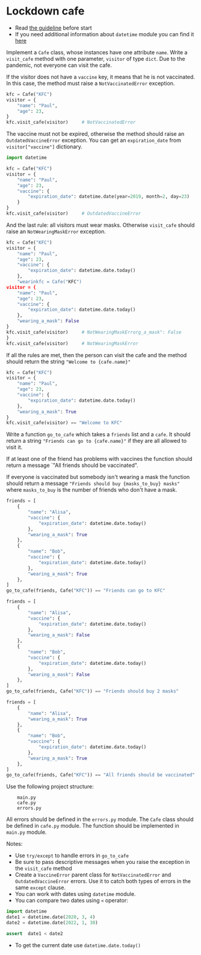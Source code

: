 # Lockdown cafe

- Read [the guideline](https://github.com/mate-academy/py-task-guideline/blob/main/README.md) before start
- If you need additional information about `datetime` module you can find it [here](https://www.geeksforgeeks.org/python-datetime-module/) 

Implement a `Cafe` class, whose instances have one attribute `name`.
Write a `visit_cafe` method with one parameter, `visitor` of type `dict`.
Due to the pandemic, not everyone can visit the cafe.

If the visitor does not have a `vaccine` key, it means that he is not vaccinated. 
In this case, the method must raise a `NotVaccinatedError` exception.
```python
kfc = Cafe("KFC")
visitor = {
    "name": "Paul",
    "age": 23,
}
kfc.visit_cafe(visitor)     # NotVaccinatedError
```


The vaccine must not be expired, otherwise the method should raise an `OutdatedVaccineError` exception.
You can get an `expiration_date` from `visitor["vaccine"]` dictionary.
```python
import datetime

kfc = Cafe("KFC")
visitor = {
    "name": "Paul",
    "age": 23,
    "vaccine": {
        "expiration_date": datetime.date(year=2019, month=2, day=23)
    }
}
kfc.visit_cafe(visitor)     # OutdatedVaccineError
```

And the last rule: all visitors must wear masks. Otherwise `visit_cafe` 
should raise an `NotWearingMaskError` exception.
```python
kfc = Cafe("KFC")
visitor = {
    "name": "Paul",
    "age": 23,
    "vaccine": {
        "expiration_date": datetime.date.today()
    },
    "wearinkfc = Cafe("KFC")
visitor = {
    "name": "Paul",
    "age": 23,
    "vaccine": {
        "expiration_date": datetime.date.today()
    },
    "wearing_a_mask": False
}
kfc.visit_cafe(visitor)     # NotWearingMaskErrorg_a_mask": False
}
kfc.visit_cafe(visitor)     # NotWearingMaskError
```

If all the rules are met, then the person can visit the cafe and 
the method should return the string `"Welcome to {cafe.name}"`

```python
kfc = Cafe("KFC")
visitor = {
    "name": "Paul",
    "age": 23,
    "vaccine": {
        "expiration_date": datetime.date.today()
    },
    "wearing_a_mask": True
}
kfc.visit_cafe(visitor) == "Welcome to KFC"
```

Write a function `go_to_cafe` which takes a `friends` list and a `cafe`.
It should return a string `"Friends can go to {cafe.name}"` if they are all allowed to visit it.

If at least one of the friend has problems with vaccines the function 
should return a message `"All friends should be vaccinated".

If everyone is vaccinated but somebody isn't wearing a mask
the function should return a message `"Friends should buy {masks_to_buy} masks"` where `masks_to_buy` is the number of 
friends who don't have a mask.

```python
friends = [
    {
        "name": "Alisa",
        "vaccine": {
            "expiration_date": datetime.date.today()
        },
        "wearing_a_mask": True
    },
    {
        "name": "Bob",
        "vaccine": {
            "expiration_date": datetime.date.today()
        },
        "wearing_a_mask": True
    },
]
go_to_cafe(friends, Cafe("KFC")) == "Friends can go to KFC"
```

```python
friends = [
    {
        "name": "Alisa",
        "vaccine": {
            "expiration_date": datetime.date.today()
        },
        "wearing_a_mask": False
    },
    {
        "name": "Bob",
        "vaccine": {
            "expiration_date": datetime.date.today()
        },
        "wearing_a_mask": False
    },
]
go_to_cafe(friends, Cafe("KFC")) == "Friends should buy 2 masks"
```

```python
friends = [
    {
        "name": "Alisa",
        "wearing_a_mask": True
    },
    {
        "name": "Bob",
        "vaccine": {
            "expiration_date": datetime.date.today()
        },
        "wearing_a_mask": True
    },
]
go_to_cafe(friends, Cafe("KFC")) == "All friends should be vaccinated"
```

Use the following project structure:

```app/
    main.py
    cafe.py
    errors.py
```

All errors should be defined in the `errors.py` module.
The `Cafe` class should be defined in `cafe.py` module.
The function should be implemented in `main.py` module.


Notes:
* Use `try/except` to handle errors in `go_to_cafe`
* Be sure to pass descriptive messages when you raise the exception in the `visit_cafe` method
* Create a `VaccineError` parent class for `NotVaccinatedError` and `OutdatedVaccineError` errors.
Use it to catch both types of errors in the same `except` clause.
* You can work with dates using `datetime` module.
* You can compare two dates using `<` operator:
```python
import datetime
date1 = datetime.date(2020, 3, 4)
date2 = datetime.date(2022, 1, 30)

assert  date1 < date2
```
* To get the current date use `datetime.date.today()`
